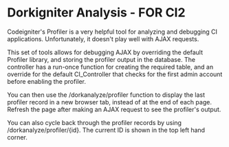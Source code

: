 Dorkigniter Analysis - FOR CI2
===========

Codeigniter's Profiler is a very helpful tool for analyzing and debugging CI applications. Unfortunately, it doesn't play well with AJAX requests.

This set of tools allows for debugging AJAX by overriding the default Profiler library, and storing the profiler output in the database. The controller has a run-once function for creating the required table, and an override for the default CI_Controller that checks for the first admin account before enabling the profiler.

You can then use the /dorkanalyze/profiler function to display the last profiler record in a new browser tab, instead of at the end of each page. Refresh the page after making an AJAX request to see the profiler's output.

You can also cycle back through the profiler records by using /dorkanalyze/profiler/{id}. The current ID is shown in the top left hand corner.
